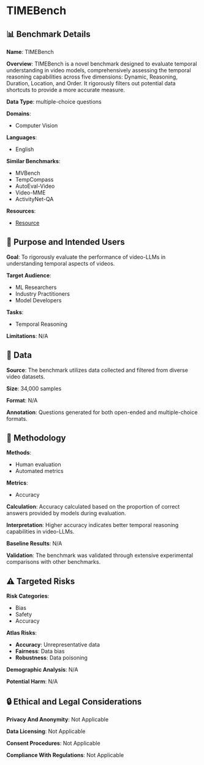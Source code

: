 # TIMEBench

## 📊 Benchmark Details

**Name**: TIMEBench

**Overview**: TIMEBench is a novel benchmark designed to evaluate temporal understanding in video models, comprehensively assessing the temporal reasoning capabilities across five dimensions: Dynamic, Reasoning, Duration, Location, and Order. It rigorously filters out potential data shortcuts to provide a more accurate measure.

**Data Type**: multiple-choice questions

**Domains**:
- Computer Vision

**Languages**:
- English

**Similar Benchmarks**:
- MVBench
- TempCompass
- AutoEval-Video
- Video-MME
- ActivityNet-QA

**Resources**:
- [Resource](https://arxiv.org/abs/2503.09994v2)

## 🎯 Purpose and Intended Users

**Goal**: To rigorously evaluate the performance of video-LLMs in understanding temporal aspects of videos.

**Target Audience**:
- ML Researchers
- Industry Practitioners
- Model Developers

**Tasks**:
- Temporal Reasoning

**Limitations**: N/A

## 💾 Data

**Source**: The benchmark utilizes data collected and filtered from diverse video datasets.

**Size**: 34,000 samples

**Format**: N/A

**Annotation**: Questions generated for both open-ended and multiple-choice formats.

## 🔬 Methodology

**Methods**:
- Human evaluation
- Automated metrics

**Metrics**:
- Accuracy

**Calculation**: Accuracy calculated based on the proportion of correct answers provided by models during evaluation.

**Interpretation**: Higher accuracy indicates better temporal reasoning capabilities in video-LLMs.

**Baseline Results**: N/A

**Validation**: The benchmark was validated through extensive experimental comparisons with other benchmarks.

## ⚠️ Targeted Risks

**Risk Categories**:
- Bias
- Safety
- Accuracy

**Atlas Risks**:
- **Accuracy**: Unrepresentative data
- **Fairness**: Data bias
- **Robustness**: Data poisoning

**Demographic Analysis**: N/A

**Potential Harm**: N/A

## 🔒 Ethical and Legal Considerations

**Privacy And Anonymity**: Not Applicable

**Data Licensing**: Not Applicable

**Consent Procedures**: Not Applicable

**Compliance With Regulations**: Not Applicable
